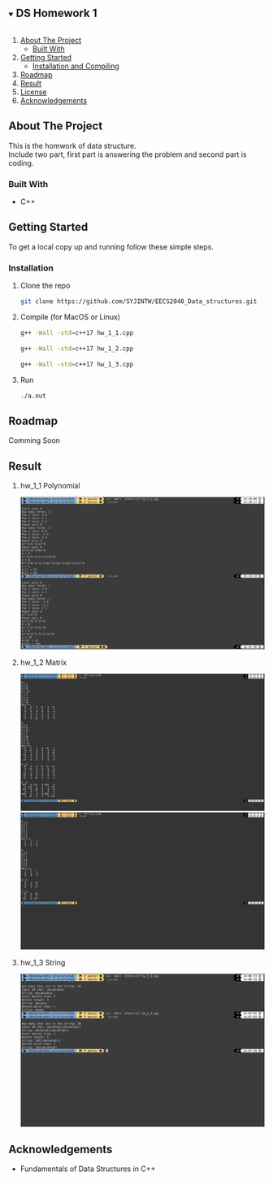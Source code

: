 <!-- TABLE OF CONTENTS -->
<details open="open">
  <summary><h2 style="display: inline-block">DS Homework 1</h2></summary>
  <ol>
    <li>
      <a href="#about-the-project">About The Project</a>
      <ul>
        <li><a href="#built-with">Built With</a></li>
      </ul>
    </li>
    <li>
      <a href="#getting-started">Getting Started</a>
      <ul>
        <li><a href="#installation">Installation and Compiling</a></li>
      </ul>
    </li>
    <li><a href="#roadmap">Roadmap</a></li>
    <li><a href="#result">Result</a></li>
    <li><a href="#license">License</a></li>
    <li><a href="#acknowledgements">Acknowledgements</a></li>
  </ol>
</details>



<!-- ABOUT THE PROJECT -->
## About The Project

This is the homwork of data structure.  
Include two part, first part is answering the problem and second part is coding.

### Built With

* C++



<!-- GETTING STARTED -->
## Getting Started

To get a local copy up and running follow these simple steps.

### Installation

1. Clone the repo
    ```zsh
    git clone https://github.com/SYJINTW/EECS2040_Data_structures.git
    ```

2. Compile (for MacOS or Linux)
    ```zsh
    g++ -Wall -std=c++17 hw_1_1.cpp
    ```

    ```zsh
    g++ -Wall -std=c++17 hw_1_2.cpp
    ```

    ```zsh
    g++ -Wall -std=c++17 hw_1_3.cpp
    ```

3. Run
    ```zsh
    ./a.out
    ```

<!-- ROADMAP -->
## Roadmap

Comming Soon

<!-- RESULT -->
## Result

1. hw_1_1 Polynomial
  
    <img src="https://github.com/SYJINTW/EECS2040_Data_structures/blob/master/hw1/src/hw_1_1.png?raw=true">

2. hw_1_2 Matrix
   
    <img src="https://github.com/SYJINTW/EECS2040_Data_structures/blob/master/hw1/src/hw_1_2_1.png?raw=true">
    <img src="https://github.com/SYJINTW/EECS2040_Data_structures/blob/master/hw1/src/hw_1_2_2.png?raw=true">

3. hw_1_3 String
 
   <img src="https://github.com/SYJINTW/EECS2040_Data_structures/blob/master/hw1/src/hw_1_3.png?raw=true">

<!-- ACKNOWLEDGEMENTS -->
## Acknowledgements

* Fundamentals of Data Structures in C++
